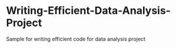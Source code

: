# Writing-Efficient-Data-Analysis-Project
Sample for writing efficient code for data analysis project
